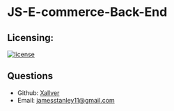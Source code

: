 # JS-E-commerce-Back-End

## Licensing:
[![license](https://img.shields.io/badge/license-MIT-brightgreen)](https://shields.io)

## Questions
- Github: [Xallver](https://github.com/Xallver)
- Email: jamesstanley11@gmail.com